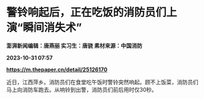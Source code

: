 # 警铃响起后，正在吃饭的消防员们上演“瞬间消失术”
**澎湃新闻编辑：唐燕丽 实习生：唐骁 素材来源：中国消防**

**2023-10-31 07:57**

**https://m.thepaper.cn/detail/25126170**

近日，江西萍乡。消防员们在食堂吃午饭时警铃突然响起。顾不上饭菜，消防员们马上向消防车跑去。从响铃到出警，消防员们前后用时仅30秒。